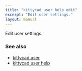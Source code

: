 ```yaml
---
title: "kittycad user help edit"
excerpt: "Edit user settings."
layout: manual
---
```


Edit user settings.

### See also

* [kittycad user](./kittycad_user)
* [kittycad user help](./kittycad_user_help)